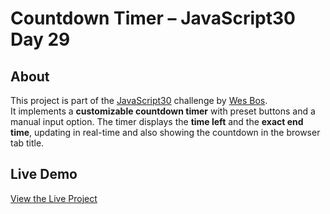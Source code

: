 # Countdown Timer – JavaScript30 Day 29

## About  
This project is part of the [JavaScript30](https://javascript30.com) challenge by [Wes Bos](https://github.com/wesbos).  
It implements a **customizable countdown timer** with preset buttons and a manual input option. The timer displays the **time left** and the **exact end time**, updating in real-time and also showing the countdown in the browser tab title.

## Live Demo  
[View the Live Project](https://m-anees-c.github.io/javascript30/day29-countdown-timer/)

